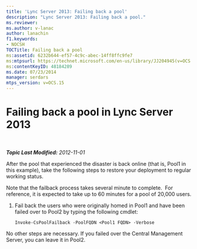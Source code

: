 ```yaml
---
title: 'Lync Server 2013: Failing back a pool'
description: "Lync Server 2013: Failing back a pool."
ms.reviewer: 
ms.author: v-lanac
author: lanachin
f1.keywords:
- NOCSH
TOCTitle: Failing back a pool
ms:assetid: 6232b644-ef57-4c9c-abec-14ff8ffc9fe7
ms:mtpsurl: https://technet.microsoft.com/en-us/library/JJ204945(v=OCS.15)
ms:contentKeyID: 48184289
ms.date: 07/23/2014
manager: serdars
mtps_version: v=OCS.15
---
```


# Failing back a pool in Lync Server 2013

<div data-xmlns="http://www.w3.org/1999/xhtml">

<div class="topic" data-xmlns="http://www.w3.org/1999/xhtml" data-msxsl="urn:schemas-microsoft-com:xslt" data-cs="https://msdn.microsoft.com/">

<div data-asp="https://msdn2.microsoft.com/asp">



</div>

<div id="mainSection">

<div id="mainBody">

<span> </span>

_**Topic Last Modified:** 2012-11-01_

After the pool that experienced the disaster is back online (that is, Pool1 in this example), take the following steps to restore your deployment to regular working status.

Note that the failback process takes several minute to complete.  For reference, it is expected to take up to 60 minutes for a pool of 20,000 users.

1.  Fail back the users who were originally homed in Pool1 and have been failed over to Pool2 by typing the following cmdlet:
    
        Invoke-CsPoolFailback -PoolFQDN <Pool1 FQDN> -Verbose

No other steps are necessary. If you failed over the Central Management Server, you can leave it in Pool2.

</div>

<span> </span>

</div>

</div>

</div>

